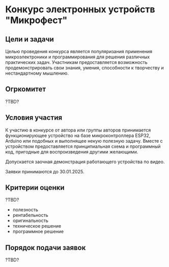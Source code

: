 
# Конкурс электронных устройств "Микрофест"

## Цели и задачи

Целью проведения конкурса является популяризания применения 
микроэлектроники и программирования для решения различных практических задач.
Участникам предоставляется возможность продемонстрировать свои знания, умения,
способности к творчеству и нестандартному мышлению.

## Огркомитет

?TBD?

## Условия участия

К участию в конкурсе от автора или группы авторов принимается
функционирующее устройство на базе микроконтроллера ESP32, Arduino или подобных 
и выполнящее некую полезную задачу.
Вместе с устройством предоставляется принципиальная схема и программный код,
пригодные для воспроизведения другими желающими.

Допускается заочная демонстрация работающего устройства по видео.

Заявки принимаются до 30.01.2025.

## Критерии оценки

?TBD?

- полезность
- рентабельность
- оригинальность
- техническое решение
- программное решение

## Порядок подачи заявок

?TBD?



